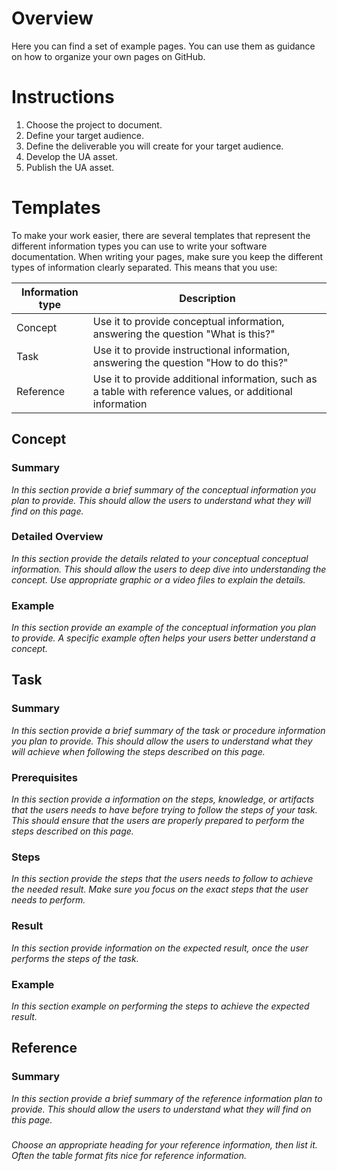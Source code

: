 # Overview
Here you can find a set of example pages. You can use them as guidance on how to organize your own pages on GitHub.
# Instructions
1. Choose the project to document.
2. Define your target audience.
3. Define the deliverable you will create for your target audience.
4. Develop the UA asset.
5. Publish the UA asset.
# Templates
To make your work easier, there are several templates that represent the different information types you can use to write your software documentation.
When writing your pages, make sure you keep the different types of information clearly separated. This means that you use:

| Information type | Description |
 --- | ---
| Concept | Use it to provide conceptual information, answering the question "What is this?" |
| Task | Use it to provide instructional information, answering the question "How to do this?" |
| Reference | Use it to provide additional information, such as a table with reference values, or additional information |
## Concept
### Summary
_In this section provide a brief summary of the conceptual information you plan to provide. This should allow the users to understand what they will find on this page._
### Detailed Overview
_In this section provide the details related to your conceptual conceptual information. This should allow the users to deep dive into understanding the concept. Use appropriate graphic or a video files to explain the details._
### Example
_In this section provide an example of the conceptual information you plan to provide. A specific example often helps your users better understand a concept._


## Task
### Summary
_In this section provide a brief summary of the task or procedure information you plan to provide. This should allow the users to understand what they will achieve when following the steps described on this page._
### Prerequisites
_In this section provide a information on the steps, knowledge, or artifacts that the users needs to have before trying to follow the steps of your task. This should ensure that the users are properly prepared to perform the steps described on this page._
### Steps
_In this section provide the steps that the users needs to follow to achieve the needed result. Make sure you focus on the exact steps that the user needs to perform._
### Result
_In this section provide information on the expected result, once the user performs the steps of the task._
### Example
_In this section example on performing the steps to achieve the expected result._

## Reference
### Summary
_In this section provide a brief summary of the reference information plan to provide. This should allow the users to understand what they will find on this page._
### <Freestyle Heading>
_Choose an appropriate heading for your reference information, then list it. Often the table format fits nice for reference information._